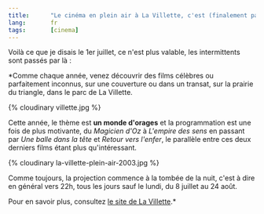 ```yaml
---
title:      "Le cinéma en plein air à La Villette, c'est (finalement pas) reparti !"
lang:       fr
tags:       [cinema]
---
```


Voilà ce que je disais le 1er juillet, ce n'est plus valable, les intermittents sont passés par là :

*Comme chaque année, venez découvrir des films célèbres ou parfaitement inconnus, sur une couverture ou dans un transat, sur la prairie du triangle, dans le parc de La Villette.

{% cloudinary villette.jpg %}

Cette année, le thème est **un monde d'orages** et la programmation est une fois de plus motivante, du *Magicien d'Oz* à *L'empire des sens* en passant par *Une balle dans la tête* et *Retour vers l'enfer*, le parallèle entre ces deux derniers films étant plus qu'intéressant.

{% cloudinary la-villette-plein-air-2003.jpg %}

Comme toujours, la projection commence à la tombée de la nuit, c'est à dire en général vers 22h, tous les jours sauf le lundi, du 8 juillet au 24 août.

Pour en savoir plus, consultez [le site de La Villette](http://www.la-villette.com/vp/html/mainqvd.asp?URL=../../../manif/html/389.htm&MID=-qm-1).*
